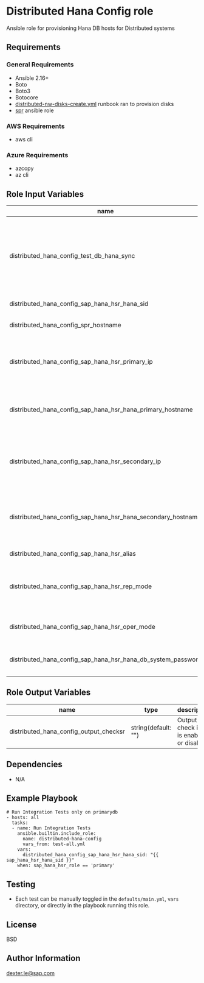 Distributed Hana Config role
============================

Ansible role for provisioning Hana DB hosts for Distributed systems

Requirements
------------

### General Requirements

* Ansible 2.16+
* Boto
* Boto3
* Botocore
* [distributed-nw-disks-create.yml](../../../playbooks/spr/distributed/distributed-nw-disks-create.yml) runbook ran to provision disks
* [spr](../spr/README.md) ansible role

### AWS Requirements

* aws cli  

### Azure Requirements

* azcopy
* az cli

Role Input Variables
--------------
| name | type | description |
|------|------|-------------|
| distributed_hana_config_test_db_hana_sync | bool(default: false) | Wait and check for HSR to be enabled on primarydb. **NOTE: This test may exceed 30 minutes if enabled.**|
| distributed_hana_config_sap_hana_hsr_hana_sid | string(default: "") | The instance SID to use |
| distributed_hana_config_spr_hostname | string(default: "") | The instance hostname to use |
| distributed_hana_config_sap_hana_hsr_primary_ip | string(default: "") | The primary ip address, used for delegating primarydb for hsr |
| distributed_hana_config_sap_hana_hsr_hana_primary_hostname | string(default: "") | The primary hostname, used for delegating primarydb for hsr |
| distributed_hana_config_sap_hana_hsr_secondary_ip | string(default: "") | The secondary ip address, used for delegating secondarydb for hsr |
| distributed_hana_config_sap_hana_hsr_hana_secondary_hostname | string(default: "") | The secondary hostname, used for delegating secondarydb for hsr |
| distributed_hana_config_sap_hana_hsr_alias | string(default: "") | The alias used for hsr |
| distributed_hana_config_sap_hana_hsr_rep_mode | string(default: "") | The replication mode used for hsr (i.e. Active mode) |
| distributed_hana_config_sap_hana_hsr_oper_mode | string(default: "") | The operation mode used for hsr |
| distributed_hana_config_sap_hana_hsr_hana_db_system_password | string(default: "") | The database system password |

Role Output Variables
--------------
| name | type | description |
|------|------|-------------|
| distributed_hana_config_output_checksr | string(default: "") | Output to check if hsr is enabled or disabled |

Dependencies
------------

* N/A

Example Playbook
------------
```
# Run Integration Tests only on primarydb
- hosts: all
  tasks:
  - name: Run Integration Tests
    ansible.builtin.include_role:
      name: distributed-hana-config
      vars_from: test-all.yml
    vars:
      distributed_hana_config_sap_hana_hsr_hana_sid: "{{ sap_hana_hsr_hana_sid }}"
    when: sap_hana_hsr_role == 'primary'
```

Testing
------------

* Each test can be manually toggled in the `defaults/main.yml`, `vars` directory, or directly in the playbook running this role.

License
------------

BSD

Author Information
------------

dexter.le@sap.com

